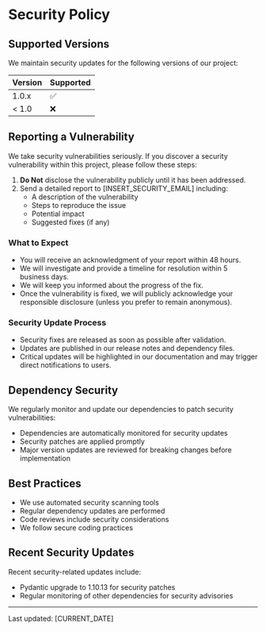 # Security Policy

## Supported Versions

We maintain security updates for the following versions of our project:

| Version | Supported          |
| ------- | ------------------ |
| 1.0.x   | :white_check_mark: |
| < 1.0   | :x:                |

## Reporting a Vulnerability

We take security vulnerabilities seriously. If you discover a security vulnerability within this project, please follow these steps:

1. **Do Not** disclose the vulnerability publicly until it has been addressed.
2. Send a detailed report to [INSERT_SECURITY_EMAIL] including:
   - A description of the vulnerability
   - Steps to reproduce the issue
   - Potential impact
   - Suggested fixes (if any)

### What to Expect

- You will receive an acknowledgment of your report within 48 hours.
- We will investigate and provide a timeline for resolution within 5 business days.
- We will keep you informed about the progress of the fix.
- Once the vulnerability is fixed, we will publicly acknowledge your responsible disclosure (unless you prefer to remain anonymous).

### Security Update Process

- Security fixes are released as soon as possible after validation.
- Updates are published in our release notes and dependency files.
- Critical updates will be highlighted in our documentation and may trigger direct notifications to users.

## Dependency Security

We regularly monitor and update our dependencies to patch security vulnerabilities:

- Dependencies are automatically monitored for security updates
- Security patches are applied promptly
- Major version updates are reviewed for breaking changes before implementation

## Best Practices

- We use automated security scanning tools
- Regular dependency updates are performed
- Code reviews include security considerations
- We follow secure coding practices

## Recent Security Updates

Recent security-related updates include:
- Pydantic upgrade to 1.10.13 for security patches
- Regular monitoring of other dependencies for security advisories

---
Last updated: [CURRENT_DATE]